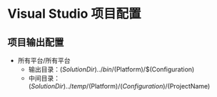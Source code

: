 ﻿# Visual Studio 项目配置


## 项目输出配置

- 所有平台/所有平台
  - 输出目录：$(SolutionDir)../bin/$(Platform)/$(Configuration)
  - 中间目录：$(SolutionDir)../temp/$(Platform)/$(Configuration)/$(ProjectName)